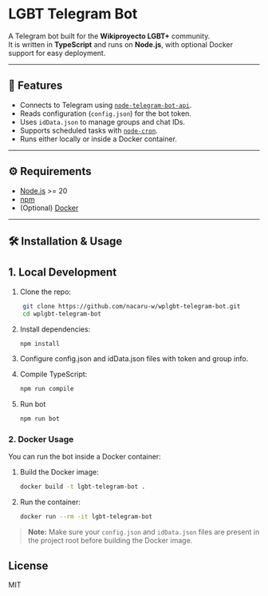 # LGBT Telegram Bot

A Telegram bot built for the **Wikiproyecto LGBT+** community.  
It is written in **TypeScript** and runs on **Node.js**, with optional Docker support for easy deployment.

---

## 🚀 Features
- Connects to Telegram using [`node-telegram-bot-api`](https://github.com/yagop/node-telegram-bot-api).
- Reads configuration (`config.json`) for the bot token.
- Uses `idData.json` to manage groups and chat IDs.
- Supports scheduled tasks with [`node-cron`](https://www.npmjs.com/package/node-cron).
- Runs either locally or inside a Docker container.

---

## ⚙️ Requirements
- [Node.js](https://nodejs.org/) >= 20
- [npm](https://www.npmjs.com/)
- (Optional) [Docker](https://www.docker.com/)

---

## 🛠 Installation & Usage

## 1. Local Development

1. Clone the repo:

```bash
    git clone https://github.com/nacaru-w/wplgbt-telegram-bot.git
    cd wplgbt-telegram-bot
```

2. Install dependencies:

    ```sh
    npm install
    ```

3. Configure config.json and idData.json files with token and group info.

4. Compile TypeScript:

    ```sh
    npm run compile
    ```

5. Run bot

    ```sh
    npm run bot
    ```

### 2. Docker Usage

You can run the bot inside a Docker container:

1. Build the Docker image:

    ```sh
    docker build -t lgbt-telegram-bot .
    ```

2. Run the container:

    ```sh
    docker run --rm -it lgbt-telegram-bot
    ```

> **Note:** Make sure your `config.json` and `idData.json` files are present in the project root before building the Docker image.

## License

MIT